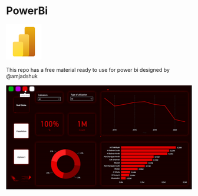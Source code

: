 # PowerBi

<img src="https://raw.githubusercontent.com/amjadshuk/PowerBi/main/icons8-power-bi-2021-96.png" alt="" style="right: 0;">
<br>
<br>
This repo has a free material ready to use for power bi designed by @amjadshuk
<br>
<br>

<img src="https://raw.githubusercontent.com/amjadshuk/PowerBi/main/Dashboard.gif" alt="">

